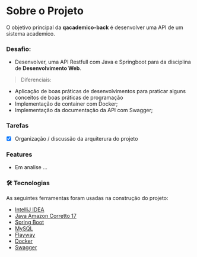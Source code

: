 # Sobre o Projeto

O objetivo principal da __qacademico-back__ é desenvolver uma API de um sistema academico.

### Desafio: 
- Desenvolver, uma API Restfull com Java e Springboot para da disciplina de __Desenvolvimento Web__.

> Diferenciais:
- Aplicação de boas práticas de desenvolvimentos para praticar alguns conceitos de boas práticas de programação
- Implementação de container com Docker;
- Implementação da documentação da API com Swagger;

### Tarefas
- [X] Organização / discussão da arquiterura do projeto

[//]: # (- [ ] Implementação da camada de domanio)

[//]: # (- [ ] Implementação da camada de Aplicação)

[//]: # (- [ ] Implementação da camada de Infraestrura)

[//]: # (- [ ] Configuração do Banco de Dados)

[//]: # (- [ ] Migração com Flayway)

[//]: # (- [ ] Container com Docker e Docker compose)

[//]: # (- [ ] Documentação com Swagger)



### Features
- Em analise ...

### 🛠 Tecnologias

As seguintes ferramentas foram usadas na construção do projeto:

- [IntelliJ IDEA](https://www.jetbrains.com/pt-br/idea/)
- [Java Amazon Corretto 17](https://docs.aws.amazon.com/corretto/latest/corretto-17-ug/downloads-list.html)
- [Spring Boot](https://spring.io/projects/spring-boot)
- [MySQL](https://www.mysql.com/)
- [Flayway](https://flywaydb.org/)
- [Docker](https://www.docker.com/)
- [Swagger](https://swagger.io/)
